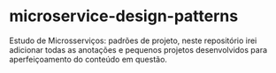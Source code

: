 # microservice-design-patterns
Estudo de Microsserviços: padrões de projeto, neste repositório irei adicionar todas as anotações e pequenos projetos desenvolvidos para aperfeiçoamento do conteúdo em questão.
